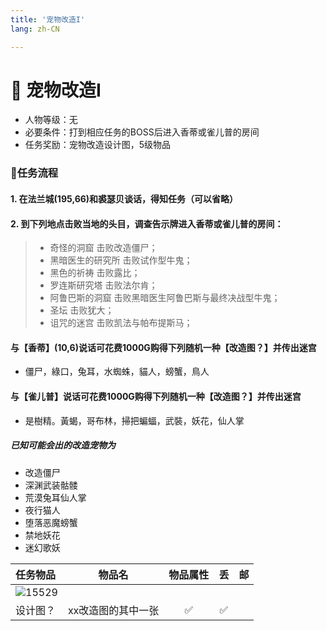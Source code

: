 ```yaml
---
title: '宠物改造I'
lang: zh-CN

---
```


<RouterBack />

# 🐾 宠物改造I

- 人物等级：无
- 必要条件：打到相应任务的BOSS后进入香蒂或雀儿普的房间
- 任务奖励：宠物改造设计图，5级物品

### 📝任务流程

#### 1. 在法兰城(195,66)和裘瑟贝谈话，得知任务（可以省略）

#### 2. 到下列地点击败当地的头目，调查告示牌进入香蒂或雀儿普的房间：
> - 奇怪的洞窟	击败改造僵尸；
> - 黑暗医生的研究所	击败试作型牛鬼；
> - 黑色的祈祷	击败露比；
> - 罗连斯研究塔	击败法尔肯；
> - 阿鲁巴斯的洞窟	击败黑暗医生阿鲁巴斯与最终决战型牛鬼；
> - 圣坛	击败犹大；
> - 诅咒的迷宫	击败凯法与帕布提斯马；

#### 与【香蒂】(10,6)说话可花费1000G购得下列随机一种【改造图？】并传出迷宫

- 僵尸，綠口，兔耳，水蜘蛛，貓人，螃蟹，鳥人

#### 与【雀儿普】说话可花费1000G购得下列随机一种【改造图？】并传出迷宫

- 是樹精。黃蝎，哥布林，掃把蝙蝠，武裝，妖花，仙人掌

##### 已知可能会出的改造宠物为

- 改造僵尸
- 深渊武装骷髅
- 荒漠兔耳仙人掌
- 夜行猫人
- 堕落恶魔螃蟹
- 禁地妖花
- 迷幻歌妖


| 任务物品 | 物品名 | 物品属性 | 丢 | 邮 |
| :---- |:-------------:|:-------------:|:-------------:|:-------------:|
| ![15529](https://user-images.githubusercontent.com/78347270/117288988-129d4400-aea7-11eb-84f1-6b7943b1b516.gif)
 |  设计图？  |  xx改造图的其中一张  |  ✅  |  ✅  |


